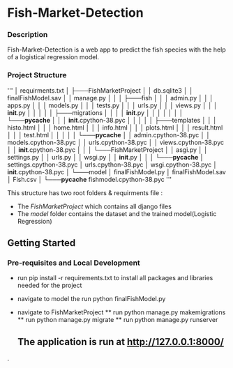 # Fish-Market-Detection 

### Description
Fish-Market-Detection is a web app to predict the fish species
with the help of a logistical regression model.

### Project Structure
'''
│   requirments.txt
│
├───FishMarketProject
│   │   db.sqlite3
│   │   finalFishModel.sav
│   │   manage.py
│   │
│   ├───fish
│   │   │   admin.py
│   │   │   apps.py
│   │   │   models.py
│   │   │   tests.py
│   │   │   urls.py
│   │   │   views.py
│   │   │   __init__.py
│   │   │
│   │   ├───migrations
│   │   │   │   __init__.py
│   │   │   │
│   │   │   └───__pycache__
│   │   │           __init__.cpython-38.pyc
│   │   │
│   │   ├───templates
│   │   │       histo.html
│   │   │       home.html
│   │   │       info.html
│   │   │       plots.html
│   │   │       result.html
│   │   │       test.html
│   │   │
│   │   └───__pycache__
│   │           admin.cpython-38.pyc
│   │           models.cpython-38.pyc
│   │           urls.cpython-38.pyc
│   │           views.cpython-38.pyc
│   │           __init__.cpython-38.pyc
│   │
│   └───FishMarketProject
│       │   asgi.py
│       │   settings.py
│       │   urls.py
│       │   wsgi.py
│       │   __init__.py
│       │
│       └───__pycache__
│               settings.cpython-38.pyc
│               urls.cpython-38.pyc
│               wsgi.cpython-38.pyc
│               __init__.cpython-38.pyc
│
└───model
    │   finalFishModel.py
    │   finalFishModel.sav
    │   Fish.csv
    │
    └───__pycache__
            fishmodel.cpython-38.pyc
 '''           
  

    
This structure has two root folders & requirments file :
* The *FishMarketProject* which contains all django files
* The *model* folder contains the dataset and the trained model(Logistic Regression)

## Getting Started
### Pre-requisites and Local Development
* run pip install -r requirements.txt to install all packages and libraries needed for the project 
* navigate to model the run python finalFishModel.py 
* navigate to FishMarketProject 
  ** run python manage.py makemigrations 
  ** run python manage.py migrate 
  ** run python manage.py runserver 
  
  ## The application is run at http://127.0.0.1:8000/
  

.

